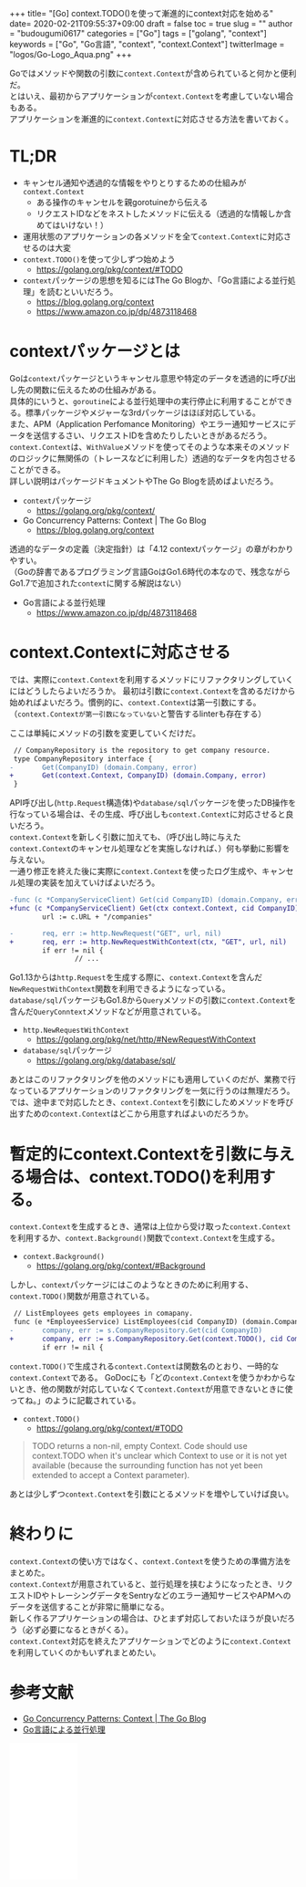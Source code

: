 +++
title= "[Go] context.TODO()を使って漸進的にcontext対応を始める"
date= 2020-02-21T09:55:37+09:00
draft = false
toc = true
slug = ""
author = "budougumi0617"
categories = ["Go"]
tags = ["golang", "context"]
keywords = ["Go", "Go言語", "context", "context.Context"]
twitterImage = "logos/Go-Logo_Aqua.png"
+++

Goではメソッドや関数の引数に`context.Context`が含められていると何かと便利だ。  
とはいえ、最初からアプリケーションが`context.Context`を考慮していない場合もある。  
アプリケーションを漸進的に`context.Context`に対応させる方法を書いておく。

<!--more-->

# TL;DR
- キャンセル通知や透過的な情報をやりとりするための仕組みが`context.Context`
    - ある操作のキャンセルを親gorotuineから伝える
    - リクエストIDなどをネストしたメソッドに伝える（透過的な情報しか含めてはいけない！）
- 運用状態のアプリケーションの各メソッドを全て`context.Context`に対応させるのは大変
- `context.TODO()`を使って少しずつ始めよう
    - https://golang.org/pkg/context/#TODO
- `context`パッケージの思想を知るにはThe Go Blogか、「Go言語による並行処理」を読むといいだろう。
    - https://blog.golang.org/context
    - https://www.amazon.co.jp/dp/4873118468

# contextパッケージとは
Goは`context`パッケージというキャンセル意思や特定のデータを透過的に呼び出し先の関数に伝えるための仕組みがある。  
具体的にいうと、`goroutine`による並行処理中の実行停止に利用することができる。標準パッケージやメジャーな3rdパッケージはほぼ対応している。  
また、APM（Application Perfomance Monitoring）やエラー通知サービスにデータを送信するさい、リクエストIDを含めたりしたいときがあるだろう。  
`context.Context`は、`WithValue`メソッドを使ってそのような本来そのメソッドのロジックに無関係の（トレースなどに利用した）透過的なデータを内包させることができる。  
詳しい説明はパッケージドキュメントやThe Go Blogを読めばよいだろう。

- `context`パッケージ
    - https://golang.org/pkg/context/
- Go Concurrency Patterns: Context | The Go Blog
    - https://blog.golang.org/context

透過的なデータの定義（決定指針）は「4.12 contextパッケージ」の章がわかりやすい。  
（Goの辞書であるプログラミング言語GoはGo1.6時代の本なので、残念ながらGo1.7で追加された`context`に関する解説はない）

- Go言語による並行処理
    - https://www.amazon.co.jp/dp/4873118468

# context.Contextに対応させる
では、実際に`context.Context`を利用するメソッドにリファクタリングしていくにはどうしたらよいだろうか。
最初は引数に`context.Context`を含めるだけから始めればよいだろう。慣例的に、`context.Context`は第一引数にする。
（`context.Contextが第一引数になっていない`と警告するlinterも存在する）

ここは単純にメソッドの引数を変更していくだけだ。

```diff
 // CompanyRepository is the repository to get company resource.
 type CompanyRepository interface {
-       Get(CompanyID) (domain.Company, error)
+       Get(context.Context, CompanyID) (domain.Company, error)
 }
```

API呼び出し(`http.Request`構造体)や`database/sql`パッケージを使ったDB操作を行なっている場合は、その生成、呼び出しも`context.Context`に対応させると良いだろう。  
`context.Context`を新しく引数に加えても、（呼び出し時に与えた`context.Context`のキャンセル処理などを実施しなければ、）何も挙動に影響を与えない。  
一通り修正を終えた後に実際に`context.Context`を使ったログ生成や、キャンセル処理の実装を加えていけばよいだろう。

```diff
-func (c *CompanyServiceClient) Get(cid CompanyID) (domain.Company, error) {
+func (c *CompanyServiceClient) Get(ctx context.Context, cid CompanyID) (domain.Company, error) {
        url := c.URL + "/companies"

-       req, err := http.NewRequest("GET", url, nil)
+       req, err := http.NewRequestWithContext(ctx, "GET", url, nil)
        if err != nil {
                // ...
```

Go1.13からは`http.Request`を生成する際に、`context.Context`を含んだ`NewRequestWithContext`関数を利用できるようになっている。  
`database/sql`パッケージもGo1.8から`Query`メソッドの引数に`context.Context`を含んだ`QueryConntext`メソッドなどが用意されている。

- `http.NewRequestWithContext`
    - https://golang.org/pkg/net/http/#NewRequestWithContext
- `database/sql`パッケージ
    - https://golang.org/pkg/database/sql/

あとはこのリファクタリングを他のメソッドにも適用していくのだが、業務で行なっているアプリケーションのリファクタリングを一気に行うのは無理だろう。  
では、途中まで対応したとき、`context.Context`を引数にしためメソッドを呼び出すための`context.Context`はどこから用意すればよいのだろうか。

# 暫定的にcontext.Contextを引数に与える場合は、context.TODO()を利用する。
`context.Context`を生成するとき、通常は上位から受け取った`context.Context`を利用するか、`context.Background()`関数で`context.Context`を生成する。

- `context.Background()`
    - https://golang.org/pkg/context/#Background

しかし、`context`パッケージにはこのようなときのために利用する、`context.TODO()`関数が用意されている。

```diff
 // ListEmployees gets employees in comapany.
 func (e *EmployeesService) ListEmployees(cid CompanyID) (domain.Company, *ErrorResult) {
-       company, err := s.CompanyRepository.Get(cid CompanyID)
+       company, err := s.CompanyRepository.Get(context.TODO(), cid CompanyID)
        if err != nil {

```

`context.TODO()`で生成される`context.Context`は関数名のとおり、一時的な`context.Context`である。
GoDocにも「どの`context.Context`を使うかわからないとき、他の関数が対応していなくて`context.Context`が用意できないときに使ってね。」のように記載されている。

- `context.TODO()`
    - https://golang.org/pkg/context/#TODO

> TODO returns a non-nil, empty Context. Code should use context.TODO when it's unclear which Context to use or it is not yet available (because the surrounding function has not yet been extended to accept a Context parameter).

あとは少しずつ`context.Context`を引数にとるメソッドを増やしていけば良い。


# 終わりに
`context.Context`の使い方ではなく、`context.Context`を使うための準備方法をまとめた。  
`context.Context`が用意されていると、並行処理を挟むようになったとき、リクエストIDやトレーシングデータをSentryなどのエラー通知サービスやAPMへのデータを送信することが非常に簡単になる。  
新しく作るアプリケーションの場合は、ひとまず対応しておいたほうが良いだろう（必ず必要になるときがくる）。  
`context.Context`対応を終えたアプリケーションでどのように`context.Context`を利用していくのかもいずれまとめたい。

# 参考文献
- [Go Concurrency Patterns: Context | The Go Blog](https://blog.golang.org/context)
- [Go言語による並行処理](https://www.amazon.co.jp/dp/4873118468)

<iframe style="width:120px;height:240px;" marginwidth="0" marginheight="0" scrolling="no" frameborder="0" src="//rcm-fe.amazon-adsystem.com/e/cm?lt1=_blank&bc1=000000&IS2=1&bg1=FFFFFF&fc1=000000&lc1=0000FF&t=github.io-22&language=ja_JP&o=9&p=8&l=as4&m=amazon&f=ifr&ref=as_ss_li_til&asins=4873118468&linkId=727ff07e1319c560674f5751393013cb"></iframe>
